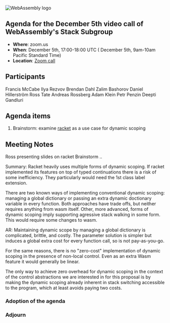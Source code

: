 ![WebAssembly logo](/images/WebAssembly.png)

## Agenda for the December 5th video call of WebAssembly's Stack Subgroup

- **Where**: zoom.us
- **When**:  December 5th, 17:00-18:00 UTC ( December 5th, 9am-10am Pacific Standard Time)
- **Location**: [Zoom call](https://zoom.us/j/91846860726?pwd=NVVNVmpvRVVFQkZTVzZ1dTFEcXgrdz09)


## Participants
Francis McCabe
Ilya Rezvov
Brendan Dahl
Zalim Bashorov
Daniel Hillerström
Ross Tate
Andreas Rossberg
Adam Klein
Petr Penzin
Deepti Gandluri

## Agenda items

1. Brainstorm: examine [racket](https://docs.racket-lang.org/guide/parameterize.html) as a use case for dynamic scoping


## Meeting Notes

Ross presenting slides on racket
Brainstorm ..

Summary: Racket heavily uses multiple forms of dynamic scoping. If racket implemented its features on top of typed continuations there is a risk of some inefficiency. They particularly would need the 1st class label extension.

There are two known ways of implementing conventional dynamic scoping: managing a global dictionary or passing an extra dynamic doctionary variable in every function. Both approaches have trade offs, but neither requires anything from wasm itself.
Other, more advanced, forms of dynamic scoping imply supporting agressive stack walking in some form. This would require some changes to wasm.

AR: Maintaining dynamic scope by managing a global dictionary is complicated, brittle, and costly. The parameter solution is simpler but induces a global extra cost for every function call, so is not pay-as-you-go.

For the same reasons, there is no "zero-cost" implementation of dynamic scoping in the presence of non-local control. Even as an extra Wasm feature it would generally be linear.

The only way to achieve zero overhead for dynamic scoping in the context of the control abstractions we are interested in for this proposal is by making the dynamic scoping already inherent in stack switching accessible to the program, which at least avoids paying two costs.

### Adoption of the agenda

### Adjourn

